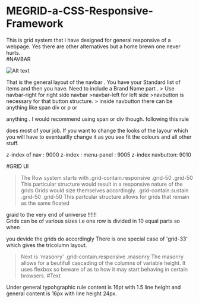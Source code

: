 # MEGRID-a-CSS-Responsive-Framework
This is grid system that i have designed for general responsive of a webpage. Yes there are other alternatives but a home brewn one never hurts.  
#NAVBAR

![Alt text](http://i.imgur.com/1ZeISLK.png "general markup")
	
That is the general layout of the navbar . You have your Standard list of 
items and then you have. Need to include a Brand Name part . 
	> Use navbar-right for right side navbar
	>navbar-left for left side
	>navbutton is necessary for that button structure.
	> inside navbutton there can be anything like span div or p or 

anything . I would recommend using span or div though. following this rule 

does most of your job.
If you want to change the looks of the layour which you will have to 
eventuatlly change it as you see fit the colours and all other stuff.

z-index of nav : 9000
z-index : menu-panel : 9005
z-index navbutton: 9010


#GRID UI

 >The Row system starts with 
	.grid-contain.responsive
		.grid-50
		.grid-50
  This particular structure would result in a responsive nature of the grids
  Grids would size themselves accordingly.
	.grid-contain.sustain
		.grid-50
		.grid-50
 This partcular structure allows for grids that remain as the same floated 

graid to the very end of universe !!!!!! 	
 Grids can be of various sizes i.e one row is divided in 10 equal parts so when 

you devide the grids do accordingly
 There is one special case of 'grid-33' which gives the tricolumn layout.

>Next is 'masonry'
	.grid-contain.responsive .masonry
	The masonry allows for a beutifull cascading of the columns of variable height.
	It uses flexbox so beware of as to how it may start behaving in certain browsers.
#Text

   Under general typohgraphic rule content is 16pt with 1.5 line 
   height and general content is 16px with line height 24px.	

